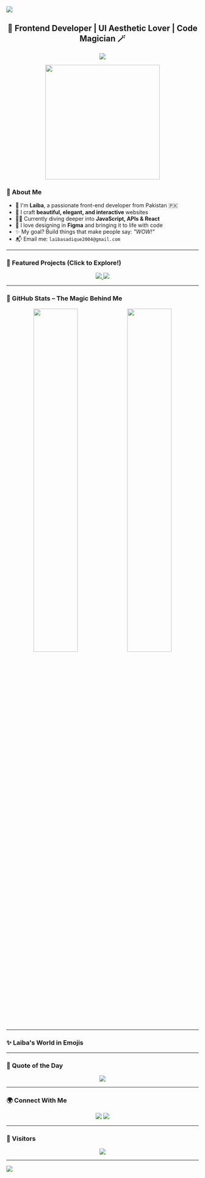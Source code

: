<!-- Profile Header with Wave Animation -->
<img src="https://capsule-render.vercel.app/api?type=waving&color=ff69b4&height=200&section=header&text=Hi%20I'm%20Laiba!&fontSize=50&fontColor=ffffff&animation=fadeIn">

<h2 align="center">🌸 Frontend Developer | UI Aesthetic Lover | Code Magician 🪄</h2>

<p align="center">
  <img src="https://readme-typing-svg.demolab.com?font=Pacifico&size=28&duration=3000&pause=1000&color=FF69B4&center=true&vCenter=true&width=500&lines=Welcome+to+my+World+of+Code!;I+Build+Cute+and+Creative+UIs!;Code+%2B+Design+%3D+💖;" />
</p>

<p align="center">
  <img src="https://media.giphy.com/media/SWoSkN6DxTszqIKEqv/giphy.gif" width="300">
</p>



### 🌷 About Me

- 🎀 I'm **Laiba**, a passionate front-end developer from Pakistan 🇵🇰  
- 💖 I craft **beautiful, elegant, and interactive** websites  
- 👩‍💻 Currently diving deeper into **JavaScript, APIs & React**  
- 🎨 I love designing in **Figma** and bringing it to life with code  
- ✨ My goal? Build things that make people say: *"WOW!"*  
- 📬 Email me: `laibasadique2004@gmail.com`

---


### 💫 Featured Projects (Click to Explore!)

<div align="center">
  <a href="https://github.com/laiba-dev/pinkstyle">
    <img src="https://github-readme-stats.vercel.app/api/pin/?username=laiba-dev&repo=pinkstyle&theme=rose_pine" />
  </a>
  
  <a href="https://github.com/laiba-dev/iq-chatbot">
    <img src="https://github-readme-stats.vercel.app/api/pin/?username=laiba-dev&repo=iq-chatbot&theme=rose_pine" />
  </a>
</div>

---

### 🌟 GitHub Stats – The Magic Behind Me

<div align="center">
  <img src="https://github-readme-stats.vercel.app/api?username=laiba-dev&show_icons=true&theme=omni&border_radius=15" width="48%" />
  <img src="https://github-readme-streak-stats.herokuapp.com/?user=laiba-dev&theme=omni&border_radius=15" width="48%" />
</div>

---

### ✨ Laiba's World in Emojis


---

### 💖 Quote of the Day

<p align="center">
  <img src="https://quotes-github-readme.vercel.app/api?type=horizontal&theme=gruvbox" />
</p>

---

### 🌍 Connect With Me

<p align="center">
  <a href="mailto:laiba@example.com"><img src="https://img.shields.io/badge/Gmail-D14836?style=for-the-badge&logo=gmail&logoColor=white"></a>
  <a href="https://linkedin.com/in/laiba-dev"><img src="https://img.shields.io/badge/LinkedIn-blue?style=for-the-badge&logo=linkedin&logoColor=white"></a>
</p>

---

### 🦋 Visitors

<p align="center">
  <img src="https://profile-counter.glitch.me/laiba-dev/count.svg" />
</p>

---

<img src="https://capsule-render.vercel.app/api?type=waving&color=ff69b4&height=120&section=footer"/>
